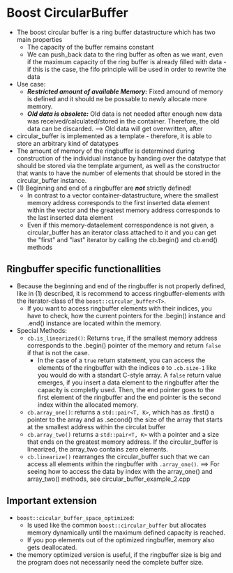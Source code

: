 # Boost CircularBuffer
+ The boost circular buffer is a ring buffer datastructure which has two main properties
    - The capacity of the buffer remains constant
    - We can push_back data to the ring buffer as often as we want, even if the maximum capacity of the ring buffer is already filled with data - if this is the case, the fifo principle will be used in order to rewrite the data
+ Use case: 
    - ***Restricted amount of available Memory:*** Fixed amound of memory is defined and it should ne be possable to newly allocate more memory. 
    - ***Old data is obsolete:*** Old data is not needed after enough new data was received/calculated/stored in the container. Therefore, the old data can be discarded. --> Old data will get overwritten, after  
+ circular_buffer is implemented as a template - therefore, it is able to store an arbitrary kind of datatypes
+ The amount of memory of the ringbuffer is determined during construction of the individual instance by handing over the datatype that should be stored via the template argument, as well as the constructor that wants to have the number of elements that should be stored in the circular_buffer instance. 
+ (1) Beginning and end of a ringbuffer are ***not*** strictly defined!
    - In contrast to a vector container-datastructure, where the smallest memory address corresponds to the first inserted data element within the vector and the greatest memory address corresponds to the last inserted data element
    - Even if this memory-dataelement correspondence is not given, a circular_buffer has an iterator class attached to it and you can get the "first" and "last" iterator by calling the cb.begin() and cb.end() methods


## Ringbuffer specific functionallities
+ Because the beginning and end of the ringbuffer is not properly defined, like in (1) described, it is recommend to access ringbuffer-elements with the iterator-class of the ```boost::circular_buffer<T>```. 
    - If you want to access ringbuffer elements with their indices, you have to check, how the current pointers for the .begin() instance and .end() instance are located within the memory.
+ Special Methods: 
    - ```cb.is_linearized()```: Returns ```true```, if the smallest memory address corresponds to the .begin() pointer of the memory and return ```false``` if that is not the case.
        - In the case of a ```true``` return statement, you can access the elements of the ringbuffer with the indices ```0``` to ```.cb.size-1``` like you would do with a standart C-style array. A ```false``` return value emerges, if you insert a data element to the ringbuffer after the capacity is completly used. Then, the end pointer goes to the first element of the ringbuffer and the end pointer is the second index within the allocated memory. 
    - ```cb.array_one()```: returns a ```std::pair<T, K>```, which has as .first() a pointer to the array and as .second() the size of the array that starts at the smallest address within the circulat buffer
    - ```cb.array_two()``` returns a ```std::pair<T, K>``` with a pointer and a size that ends on the greatest memory address. If the circular_buffer is linearized, the array_two contains zero elements. 
    - ```cb.linearize()``` rearranges the circular_buffer such that we can access all elements within the ringbuffer with ```.array_one()```. 
        ==> For seeing how to access the data by index with the array_one() and array_two() methods, see circular_buffer_example_2.cpp


## Important extension 
+ ```boost::cicular_buffer_space_optimized```: 
    - Is used like the common ```boost::circular_buffer``` but allocates memory dynamically until the maximum defined capacity is reached. 
    - If you pop elements out of the optimized ringbuffer, memory also gets deallocated. 
+ the memory optimized version is useful, if the ringbuffer size is big and the program does not necessarily need the complete buffer size. 